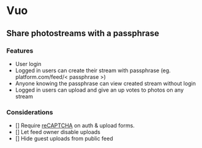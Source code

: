 # Vuo
## Share photostreams with a passphrase

### Features
- User login
- Logged in users can create their stream with passphrase (eg. platform.com/feed/< passphrase >)
- Anyone knowing the passphrase can view created stream without login
- Logged in users can upload and give an up votes to photos on any stream

### Considerations
- [] Require [reCAPTCHA](https://www.google.com/recaptcha/about/) on auth & upload forms.
- [] Let feed owner disable uploads
- [] Hide guest uploads from public feed
